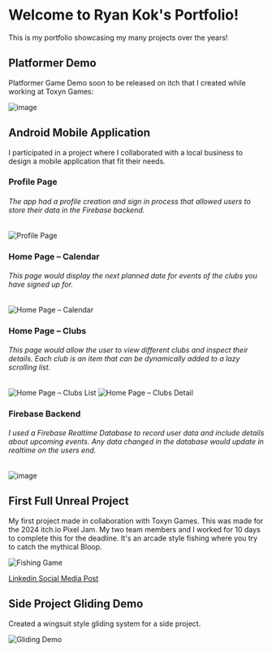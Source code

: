 # Welcome to Ryan Kok's Portfolio!
This is my portfolio showcasing my many projects over the years!

## Platformer Demo ##
Platformer Game Demo soon to be released on itch that I created while working at Toxyn Games: 

![image](https://github.com/user-attachments/assets/0e736f29-693e-4011-a692-ec145cc865cb)


## Android Mobile Application
I participated in a project where I collaborated with a local business to design a mobile application that fit their needs.

### Profile Page
###### The app had a profile creation and sign in process that allowed users to store their data in the Firebase backend.

<img src="https://i.imgur.com/a6zofjf.png" alt="Profile Page" />

### Home Page – Calendar
###### This page would display the next planned date for events of the clubs you have signed up for.

<img src="https://i.imgur.com/ooNc6UG.png" alt="Home Page – Calendar" />

### Home Page – Clubs
###### This page would allow the user to view different clubs and inspect their details. Each club is an item that can be dynamically added to a lazy scrolling list.

<img src="https://i.imgur.com/G5jw7MU.png" alt="Home Page – Clubs List" /> <img src="https://i.imgur.com/qcu1R4z.png" alt="Home Page – Clubs Detail" />

### Firebase Backend
###### I used a Firebase Realtime Database to record user data and include details about upcoming events. Any data changed in the database would update in realtime on the users end.

![image](https://github.com/user-attachments/assets/2e027b3f-1243-4f9d-bbd5-7e825f97c96f)

## First Full Unreal Project

My first project made in collaboration with Toxyn Games. This was made for the 2024 itch.io Pixel Jam. My two team members and I worked for 10 days to complete this for the deadline. It's an arcade style fishing where you try to catch the mythical Bloop.

![Fishing Game](https://github.com/user-attachments/assets/514c5d62-74f6-44fd-b8e8-db755bd7a116)


[Linkedin Social Media Post](https://www.linkedin.com/posts/toxyn-games_gamedev-indiegamedev-mentoring-activity-7203395453982240769-2thI?utm_source=share&utm_medium=member_desktop)


## Side Project Gliding Demo
Created a wingsuit style gliding system for a side project.

![Gliding Demo](https://github.com/user-attachments/assets/eaa629cf-b860-4795-8881-0d8f13d96747)


